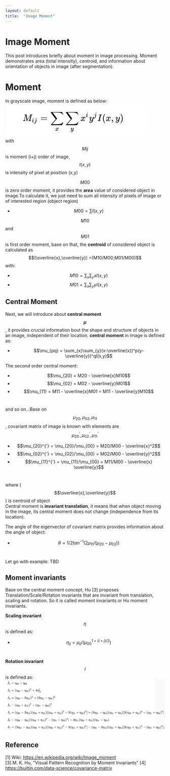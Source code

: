 ```yaml
---
layout: default
title:  "Image Moment"
---
```


# Image Moment
This post introduces briefly about moment in image processing. Moment demonstrates area (total intensity), centroid, and information about orientation of objects in image (after segmentation).<br />

# Moment
In grayscale image, moment is defined as below:
![moment formula](https://github.com/lexma1412/lexma1412.github.io/blob/main/assets/ImageMoment/Moment_formula.png?raw=true)<br/>
with $$Mij$$ is moment (i+j) order of image, $$I(x,y)$$ is intensity of pixel at position (x,y)<br/>

$$M00$$ is zero order moment, it provides the **area** value of considered object in image.To calculate it, we just need to sum all intensity of pixels of image or of interested region (object region) <br/>
* $$M00 =  \sum I(x,y)$$

$$M10$$ and $$M01$$ is first order moment, base on that, the **centroid** of considered object is calculated as $$(\overline{x},\overline{y}) =(M10/M00;M01/M00)$$ with: 
* $$M10 = \sum_{x}\sum_{y}xI(x,y)$$
* $$M01 = \sum_{x}\sum_{y}yI(x,y)$$

## Central Moment
Next, we will introduce about **central moment $$\mu$$**, it provides crucial information bout the shape and structure of objects in an image, independent of their location. **central moment** in image is defined as:

* $$\mu_{pq} = \sum_{x}\sum_{y}(x-\overline{x})^p(y-\overline{y})^qI(x,y)$$

The second order central moment:
* $$\mu_{20} = M20 - \overline{x}M10$$
* $$\mu_{02} = M02 - \overline{y}M01$$
* $$\mu_{11} = M11 - \overline{x}M01 =  M11 - \overline{y}M10$$<br/>

and so on...Base on $$\mu_{20}, \mu_{02}, \mu_{11}$$, covariant matrix of image is known with elements are $$\mu_{20}^{'}, \mu_{02}^{'}, \mu_{11}^{'}$$

* $$\mu_{20}^{'}  = \mu_{20}/\mu_{00} = M20/M00 - \overline{x}^2$$
* $$\mu_{02}^{'} = \mu_{02}/\mu_{00} = M02/M00 - \overline{y}^2$$
* $$\mu_{11}^{'} = \mu_{11}/\mu_{00} =  M11/M00 - \overline{x} \overline{y}$$<br/>

where ($$\overline{x},\overline{y}$$) is centroid of object<br/>
Central moment is **invariant translation**, it means that when object moving in the image, its central moment does not change (independence from its location).<br/>

The angle of the eigenvector of covariant matrix provides information about the angle of object:

* $$\theta = 1/2 tan^{-1}({2\mu_{11}}/{(\mu_{20} - \mu_{02})})$$<br/>

Let go with example: TBD

## Moment invariants
Base on the central moment concept, Hu [3] proposes Translation/Scale/Rotation invariants that are invariant from translation, scaling and rotation. So it is called moment invariants or Hu moment invariants.<br/>

**Scaling invariant** $$\eta$$ is defined as:

* $$\eta_{ij} = \mu_{ij}/(\mu_{00}^{1+(i+j)/2})$$<br/>

**Rotation invariant** $$I$$ is defined as:
![Hu moment formula](https://github.com/lexma1412/lexma1412.github.io/blob/main/assets/ImageMoment/Hu_moment.png?raw=true)<br/>


## Reference
[1] Wiki: https://en.wikipedia.org/wiki/Image_moment <br/>
[3] M. K. Hu, "Visual Pattern Recognition by Moment Invariants"
[4] https://builtin.com/data-science/covariance-matrix











